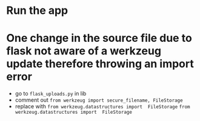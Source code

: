 # Run the app

# One change in the source file due to flask not aware of a werkzeug update therefore throwing an import error
- go to `flask_uploads.py` in lib
- comment out `from werkzeug import secure_filename, FileStorage`
- replace with 
`from werkzeug.datastructures import  FileStorage`
`from werkzeug.datastructures import  FileStorage`